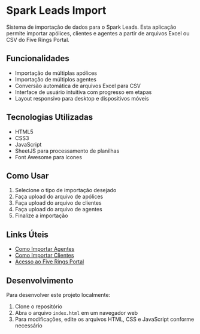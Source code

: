 # Spark Leads Import

Sistema de importação de dados para o Spark Leads. Esta aplicação permite importar apólices, clientes e agentes a partir de arquivos Excel ou CSV do Five Rings Portal.

## Funcionalidades

- Importação de múltiplas apólices
- Importação de múltiplos agentes
- Conversão automática de arquivos Excel para CSV
- Interface de usuário intuitiva com progresso em etapas
- Layout responsivo para desktop e dispositivos móveis

## Tecnologias Utilizadas

- HTML5
- CSS3
- JavaScript
- SheetJS para processamento de planilhas
- Font Awesome para ícones

## Como Usar

1. Selecione o tipo de importação desejado
2. Faça upload do arquivo de apólices
3. Faça upload do arquivo de clientes
4. Faça upload do arquivo de agentes
5. Finalize a importação

## Links Úteis

- [Como Importar Agentes](https://www.sparkleads.pro/forms-5401)
- [Como Importar Clientes](https://www.sparkleads.pro/forms-5401-9228)
- [Acesso ao Five Rings Portal](https://portal.fiveringsfinancial.com/account/login)

## Desenvolvimento

Para desenvolver este projeto localmente:

1. Clone o repositório
2. Abra o arquivo `index.html` em um navegador web
3. Para modificações, edite os arquivos HTML, CSS e JavaScript conforme necessário 